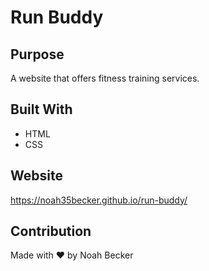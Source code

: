 # Run Buddy

## Purpose
A website that offers fitness training services.

## Built With
* HTML
* CSS

## Website
https://noah35becker.github.io/run-buddy/

## Contribution
Made with ❤️ by Noah Becker
